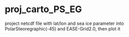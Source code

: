 # proj_carto_PS_EG
project netcdf file with lat/lon and sea ice parameter into PolarSteoregraphic(-45) and EASE-Grid2.0, then plot it
